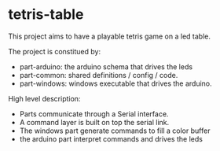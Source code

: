# tetris-table

This project aims to have a playable tetris game on a led table.

The project is constitued by:
- part-arduino: the arduino schema that drives the leds
- part-common: shared definitions / config / code.
- part-windows: windows executable that drives the arduino.

High level description:
- Parts communicate through a Serial interface.
- A command layer is built on top the serial link.
- The windows part generate commands to fill a color buffer
- the arduino part interpret commands and drives the leds
